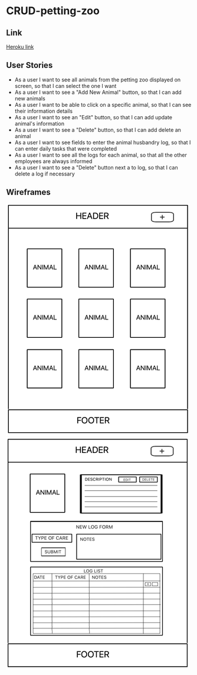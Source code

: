 # CRUD-petting-zoo

## Link

[Heroku link](https://crud-petting-zoo.herokuapp.com)

## User Stories

- As a user I want to see all animals from the petting zoo displayed on screen, so that I can select the one I want
- As a user I want to see a "Add New Animal" button, so that I can add new animals
- As a user I want to be able to click on a specific animal, so that I can see their information details
- As a user I want to see an "Edit" button, so that I can add update animal's information
- As a user I want to see a "Delete" button, so that I can add delete an animal
- As a user I want to see fields to enter the animal husbandry log, so that I can enter daily tasks that were completed
- As a user I want to see all the logs for each animal, so that all the other employees are always informed
- As a user I want to see a "Delete" button next a to log, so that I can delete a log if necessary

## Wireframes

![Main Page](./public/Wireframe-Main-Page.png)
![Show Animal Page](./public/Wireframe-ShowAnimal-Page.png)
